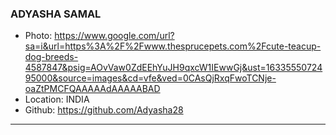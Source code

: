 ### ADYASHA SAMAL
- Photo: https://www.google.com/url?sa=i&url=https%3A%2F%2Fwww.thesprucepets.com%2Fcute-teacup-dog-breeds-4587847&psig=AOvVaw0ZdEEhYuJH9qxcW1IEwwGj&ust=1633555072495000&source=images&cd=vfe&ved=0CAsQjRxqFwoTCNje-oaZtPMCFQAAAAAdAAAAABAD
- Location: INDIA
- Github: https://github.com/Adyasha28
***
